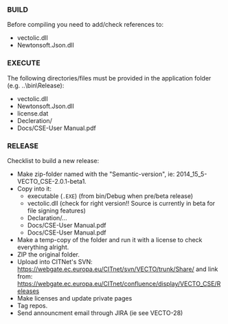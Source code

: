 ### BUILD
Before compiling you need to add/check references to:
* vectolic.dll
* Newtonsoft.Json.dll 

### EXECUTE
The following directories/files must be provided in the application folder (e.g. ..\bin\Release):
* vectolic.dll
* Newtonsoft.Json.dll 
* license.dat
* Decleration/
* Docs/CSE-User Manual.pdf


### RELEASE
Checklist to build a new release:
* Make  zip-folder named with the "Semantic-version", ie: 2014_15_5-VECTO_CSE-2.0.1-beta1.
* Copy into it:
    * executable (`.EXE`) (from bin/Debug when pre/beta release)
    * vectolic.dll (check for right version!! Source is currently in beta for file signing features)
    * Declaration/...
    * Docs/CSE-User Manual.pdf
    * Docs/CSE-User Manual.pdf
* Make a temp-copy of the folder and run it with a license to check everything alright.
* ZIP the original folder.
* Upload into CITNet's SVN:
    https://webgate.ec.europa.eu/CITnet/svn/VECTO/trunk/Share/
  and link from: 
    https://webgate.ec.europa.eu/CITnet/confluence/display/VECTO_CSE/Releases
* Make licenses and update private pages
* Tag repos.
* Send announcment email through JIRA (ie see VECTO-28)
